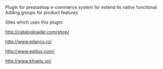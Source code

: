 Plugin for prestashop e-commerce system for extend its native functional. Adding groups for product features

Sites which uses this plugin:

http://catalogloader.com/shop/

http://www.edanco.ro/

http://www.estilux.com/

http://www.khuetu.vn/